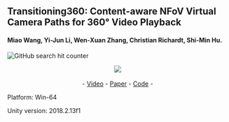 ## Transitioning360: Content-aware NFoV Virtual Camera Paths for 360° Video Playback


#### Miao Wang, Yi-Jun Li, Wen-Xuan Zhang, Christian Richardt, Shi-Min Hu.

![GitHub search hit counter](https://img.shields.io/github/search/yaoling1997/Transitioning360/goto)

<p align="center"> 
<img src="https://github.com/yaoling1997/Transitioning360/blob/master/doc/media/3InterestingMen666.gif?raw=true">
<br>
<br>
- <a href="https://vimeo.com/456945096">Video</a> - <a href="https://researchportal.bath.ac.uk/files/211657571/Transitioning360_WangEtAl_ISMAR2020.pdf">Paper</a> - <a href="https://github.com/yaoling1997/Transitioning360/tree/master/Unity">Code</a> - </p>

Platform: Win-64

Unity version: 2018.2.13f1

